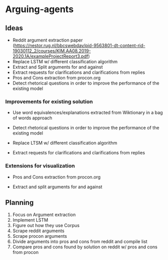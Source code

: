 # Arguing-agents

## Ideas

- Reddit argument extraction paper (https://nestor.rug.nl/bbcswebdav/pid-9563801-dt-content-rid-19030112_2/courses/KIM.AA08.2019-2020.1A/exampleProjectReport3.pdf)
- Replace LSTM w/ different classification algorithm
- Extract and Split arguments for and against
- Extract requests for clarifications and clarifications from replies
- Pros and Cons extraction from procon.org
- Detect rhetorical questions in order to improve the performance of the existing model

### Improvements for existing solution

- Use word equivalences/explanations extracted from Wiktionary in a bag of words approach
- Detect rhetorical questions in order to improve the performance of the existing model

- Replace LTSM w/ different classification algorithm
- Extract requests for clarifications and clarifications from replies

### Extensions for visualization 

- Pros and Cons extraction from procon.org

- Extract and split arguments for and against

## Planning

1. Focus on Argument extraction
2. Implement LSTM
3. Figure out how they use Corpus
4. Scrape reddit arguments
5. Scrape procon arguments
6. Divide arguments into pros and cons from reddit and compile list
7. Compare pros and cons found by solution on reddit w/ pros and cons from procon